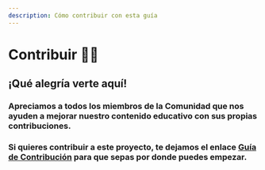 ```yaml
---
description: Cómo contribuir con esta guía
---
```


# Contribuir 🐱‍🚀

## ¡Qué alegría verte aquí!

### Apreciamos a todos los miembros de la Comunidad que nos ayuden a mejorar nuestro contenido educativo con sus propias contribuciones.

### Si quieres contribuir a este proyecto, te dejamos el enlace [Guía de Contribución](untitled-1/) para que sepas por donde puedes empezar. 

